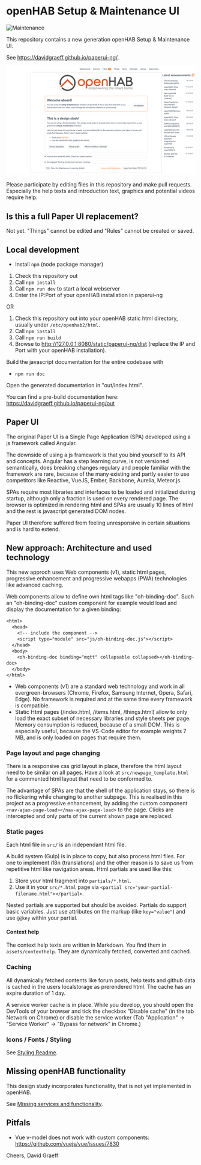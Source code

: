 # openHAB Setup & Maintenance UI

![Maintenance](https://img.shields.io/maintenance/yes/2019.svg)

This repository contains a new generation openHAB Setup & Maintenance UI.

See https://davidgraeff.github.io/paperui-ng/.

![Application screenshot](docs/screenshot.png "Application screenshot")

Please participate by editing files in this repository and make pull requests.
Especially the help texts and introduction text, graphics and potential videos require help.

## Is this a full Paper UI replacement?

Not yet. "Things" cannot be edited and "Rules" cannot be created or saved.

## Local development

* Install `npm` (node package manager)

1. Check this repository out
2. Call `npm install`
3. Call `npm run dev` to start a local webserver
4. Enter the IP:Port of your openHAB installation in paperui-ng

OR

1. Check this repository out into your openHAB static html directory, usually under `/etc/openhab2/html`.
2. Call `npm install`
3. Call `npm run build`
4. Browse to http://127.0.0.1:8080/static/paperui-ng/dist (replace the IP and Port with your openHAB installation).

Build the javascript documentation for the entire codebase with

* `npm run doc`

Open the generated documentation in "out/index.html".

You can find a pre-build documentation here: https://davidgraeff.github.io/paperui-ng/out

## Paper UI

The original Paper UI is a Single Page Application (SPA) developed using a js framework called Angular.

The downside of using a js framework is that you bind yourself to its API and concepts.
Angular has a step learning curve, is not versioned semantically, does breaking changes regulary
and people familiar with the framework are rare, because of the many existing and partly easier to
use competitors like Reactive, VueJS, Ember, Backbone, Aurelia, Meteor.js.

SPAs require most libraries and interfaces to be loaded and initialized during startup,
although only a fraction is used on every rendered page. The browser is optimized in rendering
html and SPAs are usually 10 lines of html and the rest is javascript generated DOM nodes.

Paper UI therefore suffered from feeling unresponsive in certain situations and is hard to extend.

## New approach: Architecture and used technology

This new approch uses Web components (v1), static html pages, progressive enhancement
and progressive webapps (PWA) technologies like advanced caching.

Web components allow to define own html tags like "oh-binding-doc".
Such an "oh-binding-doc" custom component for example would load and display the documentation for a given binding:
```
<html>
  <head>
    <!-- include the component -->
    <script type="module" src="js/oh-binding-doc.js"></script>
  </head>
  <body>
    <oh-binding-doc binding="mqtt" collapsable collapsed></oh-binding-doc>
  </body>
</html>
```

* Web components (v1) are a standard web technology and work in
  all evergreen-browsers (Chrome, Firefox, Samsung Internet, Opera, Safari, Edge).
  No framework is required and at the same time every framework is compatible.
* Static Html pages (/index.html, /items.html, /things.html) allow to only load the
  exact subset of necessary libraries and style sheets per page.
  Memory consumption is reduced, because of a small DOM. This is especially
  useful, because the VS-Code editor for example weights 7 MB, and is only loaded
  on pages that require them.

### Page layout and page changing

There is a responsive css grid layout in place, therefore the html layout need to
be similar on all pages. Have a look at `src/newpage_template.html` for a commented
html layout that need to be conformed to.

The advantage of SPAs are that the shell of the application stays, so there is no
flickering while changing to another subpage.
This is realised in this project as a progressive enhancement, by adding
the custom component `<nav-ajax-page-load></nav-ajax-page-load>` to the page.
Clicks are intercepted and only parts of the current shown page are replaced.

### Static pages 

Each html file in `src/` is an independant html file.

A build system (Gulp) is in place to copy, but also process html files. For one to implement i18n
(translations) and the other reason is to save us from repetitive html like navigation areas.
Html partials are used like this:

1. Store your html fragment into `partials/*.html`.
2. Use it in your `src/*.html` page via `<partial src="your-partial-filename.html"></partial>`.

Nested partials are supported but should be avoided.
Partials do support basic variables. Just use attributes on the markup (like `key="value"`)
and use `@@key` within your partial.

#### Context help

The context help texts are written in Markdown. You find them in `assets/contexthelp`.
They are dynamically fetched, converted and cached.

### Caching

All dynamically fetched contents like forum posts, help texts and github data is cached
in the users localstorage as prerendered html. The cache has an expire duration of 1 day.

A service worker cache is in place. While you develop, you should open the DevTools of your
browser and tick the checkbox "Disable cache" (in the tab Network on Chrome) or disable the
service worker (Tab "Application" -> "Service Worker" -> "Bypass for network" in Chrome.)

### Icons / Fonts / Styling

See [Styling Readme](scss/readme.md).

## Missing openHAB functionality

This design study incorporates functionality, that is not yet implemented in openHAB.

See [Missing services and functionality](assets/roadmap.md).

## Pitfals

* Vue v-model does not work with custom components: https://github.com/vuejs/vue/issues/7830

Cheers,
David Graeff
